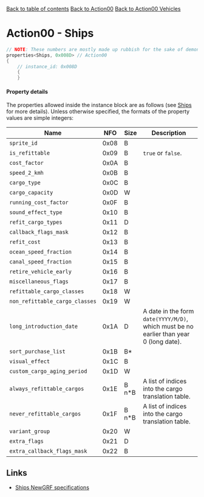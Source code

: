 [Back to table of contents](../index.md)
[Back to Action00](../actions/action00.md)
[Back to Action00 Vehicles](../actions/action00_vehicles.md)

# Action00 - Ships

```c++
// NOTE: These numbers are mostly made up rubbish for the sake of demonstrating the format of each property.
properties<Ships, 0x008D> // Action00
{
    // instance_id: 0x008D
    {
    }
```

#### Property details

The properties allowed inside the instance block are as follows (see [Ships](https://newgrf-specs.tt-wiki.net/wiki/Action0/Vehicles/Ships) for more details). Unless otherwise specified, the formats of the property values are simple integers:

| Name | NFO | Size | Description |
|-|-|-|-|
| `sprite_id`                    | 0x08 | B     |  |
| `is_refittable`                | 0x09 | B     | `true` or `false`. |
| `cost_factor`                  | 0x0A | B     |  |
| `speed_2_kmh`                  | 0x0B | B     |  |
| `cargo_type`                   | 0x0C | B     |  |
| `cargo_capacity`               | 0x0D | W     |  |
| `running_cost_factor`          | 0x0F | B     |  |
| `sound_effect_type`            | 0x10 | B     |  |
| `refit_cargo_types`            | 0x11 | D     |  |
| `callback_flags_mask`          | 0x12 | B     |  |
| `refit_cost`                   | 0x13 | B     |  |
| `ocean_speed_fraction`         | 0x14 | B     |  |
| `canal_speed_fraction`         | 0x15 | B     |  |
| `retire_vehicle_early`         | 0x16 | B     |  |
| `miscellaneous_flags`          | 0x17 | B     |  |
| `refittable_cargo_classes`     | 0x18 | W     |  |
| `non_refittable_cargo_classes` | 0x19 | W     |  |
| `long_introduction_date`       | 0x1A | D     | A date in the form `date(YYYY/M/D)`, which must be no earlier than year 0 (long date). |
| `sort_purchase_list`           | 0x1B | B*    |  |
| `visual_effect`                | 0x1C | B     |  |
| `custom_cargo_aging_period`    | 0x1D | W     |  |
| `always_refittable_cargos`     | 0x1E | B n*B | A list of indices into the cargo translation table. |
| `never_refittable_cargos`      | 0x1F | B n*B | A list of indices into the cargo translation table. |
| `variant_group`                | 0x20 | W     |  |
| `extra_flags`                  | 0x21 | D     |  |
| `extra_callback_flags_mask`    | 0x22 | B     |  |

## Links

- [Ships NewGRF specifications](https://newgrf-specs.tt-wiki.net/wiki/Action0/Vehicles/Ships )          
